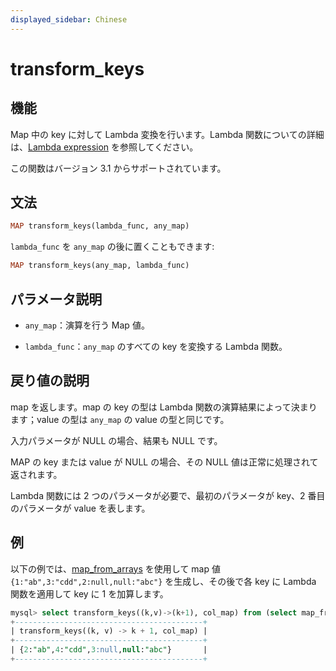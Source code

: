 ```yaml
---
displayed_sidebar: Chinese
---
```


# transform_keys

## 機能

Map 中の key に対して Lambda 変換を行います。Lambda 関数についての詳細は、[Lambda expression](../Lambda_expression.md) を参照してください。

この関数はバージョン 3.1 からサポートされています。

## 文法

```Haskell
MAP transform_keys(lambda_func, any_map)
```

`lambda_func` を `any_map` の後に置くこともできます:

```Haskell
MAP transform_keys(any_map, lambda_func)
```

## パラメータ説明

- `any_map`：演算を行う Map 値。

- `lambda_func`：`any_map` のすべての key を変換する Lambda 関数。

## 戻り値の説明

map を返します。map の key の型は Lambda 関数の演算結果によって決まります；value の型は `any_map` の value の型と同じです。

入力パラメータが NULL の場合、結果も NULL です。

MAP の key または value が NULL の場合、その NULL 値は正常に処理されて返されます。

Lambda 関数には 2 つのパラメータが必要で、最初のパラメータが key、2 番目のパラメータが value を表します。

## 例

以下の例では、[map_from_arrays](map_from_arrays.md) を使用して map 値 `{1:"ab",3:"cdd",2:null,null:"abc"}` を生成し、その後で各 key に Lambda 関数を適用して key に 1 を加算します。

```SQL
mysql> select transform_keys((k,v)->(k+1), col_map) from (select map_from_arrays([1,3,null,2,null],['ab','cdd',null,null,'abc']) as col_map)A;
+------------------------------------------+
| transform_keys((k, v) -> k + 1, col_map) |
+------------------------------------------+
| {2:"ab",4:"cdd",3:null,null:"abc"}       |
+------------------------------------------+
```
